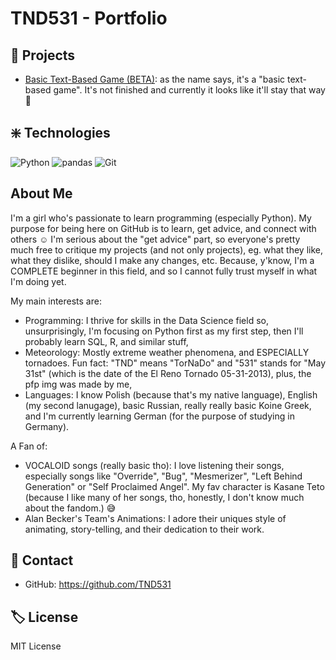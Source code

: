 # TND531 - Portfolio

## 📂 Projects

- [Basic Text-Based Game (BETA)](https://github.com/TND531/Basic_Text-Based_Game): as the name says, it's a "basic text-based game". It's not finished and currently it looks like it'll stay that way 🫤

## ❇️ Technologies
![Python](https://img.shields.io/badge/Python-3776AB?style=flat&logo=python&logoColor=white)
![pandas](https://img.shields.io/badge/pandas-150458?style=flat&logo=pandas&logoColor=white)
![Git](https://img.shields.io/badge/git-F05032?style=flat&logo=git&logoColor=white)

## About Me

I'm a girl who's passionate to learn programming (especially Python). My purpose for being here on GitHub is to learn, get advice, and connect with others ☺️
I'm serious about the "get advice" part, so everyone's pretty much free to critique my projects (and not only projects), eg. what they like, what they dislike, should I make any changes, etc. Because, y'know, I'm a COMPLETE beginner in this field, and so I cannot fully trust myself in what I'm doing yet. 

My main interests are:
- Programming: I thrive for skills in the Data Science field so, unsurprisingly, I'm focusing on Python first as my first step, then I'll probably learn SQL, R, and similar stuff,
- Meteorology: Mostly extreme weather phenomena, and ESPECIALLY tornadoes. Fun fact: "TND" means "TorNaDo" and "531" stands for "May 31st" (which is the date of the El Reno Tornado 05-31-2013), plus, the pfp img was made by me,
- Languages: I know Polish (because that's my native language), English (my second lanugage), basic Russian, really really basic Koine Greek, and I'm currently learning German (for the purpose of studying in Germany).

A Fan of:
- VOCALOID songs (really basic tho): I love listening their songs, especially songs like "Override", "Bug", "Mesmerizer", "Left Behind Generation" or "Self Proclaimed Angel". My fav character is Kasane Teto (because I like many of her songs, tho, honestly, I don't know much about the fandom.) 😅
- Alan Becker's Team's Animations: I adore their uniques style of animating, story-telling, and their dedication to their work. 

## 📧 Contact
- GitHub: https://github.com/TND531

## 🏷️ License
MIT License
